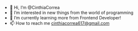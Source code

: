 - 👋 Hi, I’m @CinthiaCorrea
- 👀 I’m interested in new things from the world of programming
- 🌱 I’m currently learning more from Frontend Developer!
- 📫 How to reach me cinthiacorrea617@gmail.com

<!---
CinthiaCorrea/CinthiaCorrea is a ✨ special ✨ repository because its `README.md` (this file) appears on your GitHub profile.
You can click the Preview link to take a look at your changes.
--->
